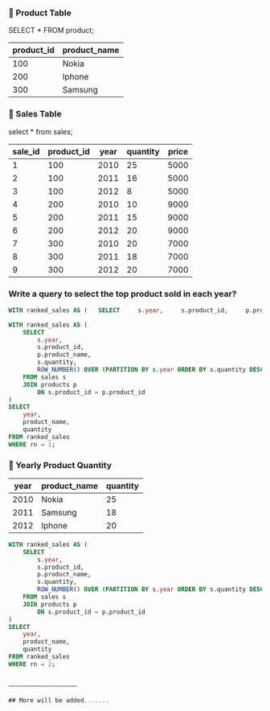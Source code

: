 ### 🔹 Product Table
SELECT * FROM product;

| product_id | product_name |
|------------|--------------|
| 100        | Nokia        |
| 200        | Iphone       |
| 300        | Samsung      |



### 🔹 Sales Table
select * from sales;

| sale_id | product_id | year | quantity | price |
|---------|------------|------|----------|-------|
| 1       | 100        | 2010 | 25       | 5000  |
| 2       | 100        | 2011 | 16       | 5000  |
| 3       | 100        | 2012 | 8        | 5000  |
| 4       | 200        | 2010 | 10       | 9000  |
| 5       | 200        | 2011 | 15       | 9000  |
| 6       | 200        | 2012 | 20       | 9000  |
| 7       | 300        | 2010 | 20       | 7000  |
| 8       | 300        | 2011 | 18       | 7000  |
| 9       | 300        | 2012 | 20       | 7000  |


### Write a query to select the top product sold in each year?

```sql
WITH ranked_sales AS (   SELECT     s.year,     s.product_id,     p.product_name,     s.quantity,     ROW_NUMBER() OVER (PARTITION BY s.year ORDER BY s.quantity DESC) AS rn   FROM sales s   JOIN products p ON s.product_id = p.product_id ) SELECT year, product_name, quantity FROM ranked_sales WHERE rn = 1;
```

```sql
WITH ranked_sales AS (
    SELECT
        s.year,
        s.product_id,
        p.product_name,
        s.quantity,
        ROW_NUMBER() OVER (PARTITION BY s.year ORDER BY s.quantity DESC) AS rn
    FROM sales s
    JOIN products p
        ON s.product_id = p.product_id
)
SELECT
    year,
    product_name,
    quantity
FROM ranked_sales
WHERE rn = 1;
```
### 🔹 Yearly Product Quantity

| year | product_name | quantity |
|------|--------------|----------|
| 2010 | Nokia        | 25       |
| 2011 | Samsung      | 18       |
| 2012 | Iphone       | 20       |

```sql
WITH ranked_sales AS (
    SELECT
        s.year,
        s.product_id,
        p.product_name,
        s.quantity,
        ROW_NUMBER() OVER (PARTITION BY s.year ORDER BY s.quantity DESC) AS rn
    FROM sales s
    JOIN products p
        ON s.product_id = p.product_id
)
SELECT
    year,
    product_name,
    quantity
FROM ranked_sales
WHERE rn = 2;


———————————————————

## More will be added.......